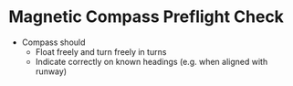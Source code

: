 # Magnetic Compass Preflight Check

* Compass should
  * Float freely and turn freely in turns
  * Indicate correctly on known headings (e.g. when aligned with runway)

